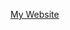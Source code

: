 [My Website](henrysilva.xyz)

<!---
henrySi1va/henrySi1va is a ✨ special ✨ repository because its `README.md` (this file) appears on your GitHub profile.
You can click the Preview link to take a look at your changes.
--->

